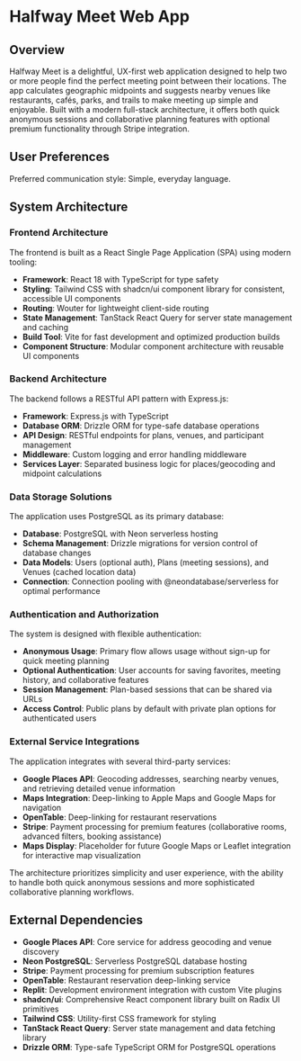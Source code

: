 # Halfway Meet Web App

## Overview

Halfway Meet is a delightful, UX-first web application designed to help two or more people find the perfect meeting point between their locations. The app calculates geographic midpoints and suggests nearby venues like restaurants, cafés, parks, and trails to make meeting up simple and enjoyable. Built with a modern full-stack architecture, it offers both quick anonymous sessions and collaborative planning features with optional premium functionality through Stripe integration.

## User Preferences

Preferred communication style: Simple, everyday language.

## System Architecture

### Frontend Architecture
The frontend is built as a React Single Page Application (SPA) using modern tooling:
- **Framework**: React 18 with TypeScript for type safety
- **Styling**: Tailwind CSS with shadcn/ui component library for consistent, accessible UI components
- **Routing**: Wouter for lightweight client-side routing
- **State Management**: TanStack React Query for server state management and caching
- **Build Tool**: Vite for fast development and optimized production builds
- **Component Structure**: Modular component architecture with reusable UI components

### Backend Architecture
The backend follows a RESTful API pattern with Express.js:
- **Framework**: Express.js with TypeScript
- **Database ORM**: Drizzle ORM for type-safe database operations
- **API Design**: RESTful endpoints for plans, venues, and participant management
- **Middleware**: Custom logging and error handling middleware
- **Services Layer**: Separated business logic for places/geocoding and midpoint calculations

### Data Storage Solutions
The application uses PostgreSQL as its primary database:
- **Database**: PostgreSQL with Neon serverless hosting
- **Schema Management**: Drizzle migrations for version control of database changes
- **Data Models**: Users (optional auth), Plans (meeting sessions), and Venues (cached location data)
- **Connection**: Connection pooling with @neondatabase/serverless for optimal performance

### Authentication and Authorization
The system is designed with flexible authentication:
- **Anonymous Usage**: Primary flow allows usage without sign-up for quick meeting planning
- **Optional Authentication**: User accounts for saving favorites, meeting history, and collaborative features
- **Session Management**: Plan-based sessions that can be shared via URLs
- **Access Control**: Public plans by default with private plan options for authenticated users

### External Service Integrations
The application integrates with several third-party services:
- **Google Places API**: Geocoding addresses, searching nearby venues, and retrieving detailed venue information
- **Maps Integration**: Deep-linking to Apple Maps and Google Maps for navigation
- **OpenTable**: Deep-linking for restaurant reservations
- **Stripe**: Payment processing for premium features (collaborative rooms, advanced filters, booking assistance)
- **Maps Display**: Placeholder for future Google Maps or Leaflet integration for interactive map visualization

The architecture prioritizes simplicity and user experience, with the ability to handle both quick anonymous sessions and more sophisticated collaborative planning workflows.

## External Dependencies

- **Google Places API**: Core service for address geocoding and venue discovery
- **Neon PostgreSQL**: Serverless PostgreSQL database hosting
- **Stripe**: Payment processing for premium subscription features
- **OpenTable**: Restaurant reservation deep-linking service
- **Replit**: Development environment integration with custom Vite plugins
- **shadcn/ui**: Comprehensive React component library built on Radix UI primitives
- **Tailwind CSS**: Utility-first CSS framework for styling
- **TanStack React Query**: Server state management and data fetching library
- **Drizzle ORM**: Type-safe TypeScript ORM for PostgreSQL operations